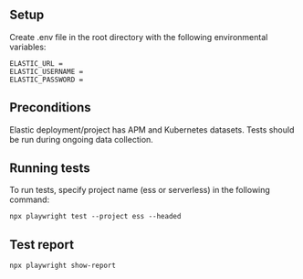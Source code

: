 ## Setup 
Create .env file in the root directory with the following environmental variables:

```
ELASTIC_URL = 
ELASTIC_USERNAME = 
ELASTIC_PASSWORD = 
```

## Preconditions
Elastic deployment/project has APM and Kubernetes datasets.
Tests should be run during ongoing data collection.

## Running tests
To run tests, specify project name (ess or serverless) in the following command:

```
npx playwright test --project ess --headed
```

## Test report

```
npx playwright show-report
```